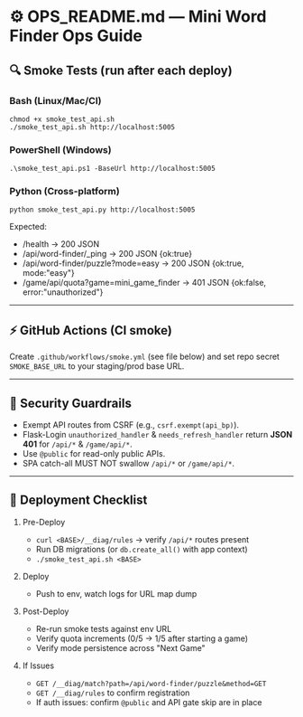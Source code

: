 # ⚙️ OPS_README.md — Mini Word Finder Ops Guide

## 🔍 Smoke Tests (run after each deploy)

### Bash (Linux/Mac/CI)
    chmod +x smoke_test_api.sh
    ./smoke_test_api.sh http://localhost:5005

### PowerShell (Windows)
    .\smoke_test_api.ps1 -BaseUrl http://localhost:5005

### Python (Cross-platform)
    python smoke_test_api.py http://localhost:5005

Expected:
- /health → 200 JSON
- /api/word-finder/_ping → 200 JSON {ok:true}
- /api/word-finder/puzzle?mode=easy → 200 JSON {ok:true, mode:"easy"}
- /game/api/quota?game=mini_game_finder → 401 JSON {ok:false, error:"unauthorized"}

---

## ⚡ GitHub Actions (CI smoke)

Create `.github/workflows/smoke.yml` (see file below) and set repo secret `SMOKE_BASE_URL` to your staging/prod base URL.

---

## 🔐 Security Guardrails

- Exempt API routes from CSRF (e.g., `csrf.exempt(api_bp)`).
- Flask-Login `unauthorized_handler` & `needs_refresh_handler` return **JSON 401** for `/api/*` & `/game/api/*`.
- Use `@public` for read-only public APIs.
- SPA catch-all MUST NOT swallow `/api/*` or `/game/api/*`.

---

## 🚀 Deployment Checklist

1) Pre-Deploy
   - `curl <BASE>/__diag/rules` → verify `/api/*` routes present
   - Run DB migrations (or `db.create_all()` with app context)
   - `./smoke_test_api.sh <BASE>`

2) Deploy
   - Push to env, watch logs for URL map dump

3) Post-Deploy
   - Re-run smoke tests against env URL
   - Verify quota increments (0/5 → 1/5 after starting a game)
   - Verify mode persistence across "Next Game"

4) If Issues
   - `GET /__diag/match?path=/api/word-finder/puzzle&method=GET`
   - `GET /__diag/rules` to confirm registration
   - If auth issues: confirm `@public` and API gate skip are in place